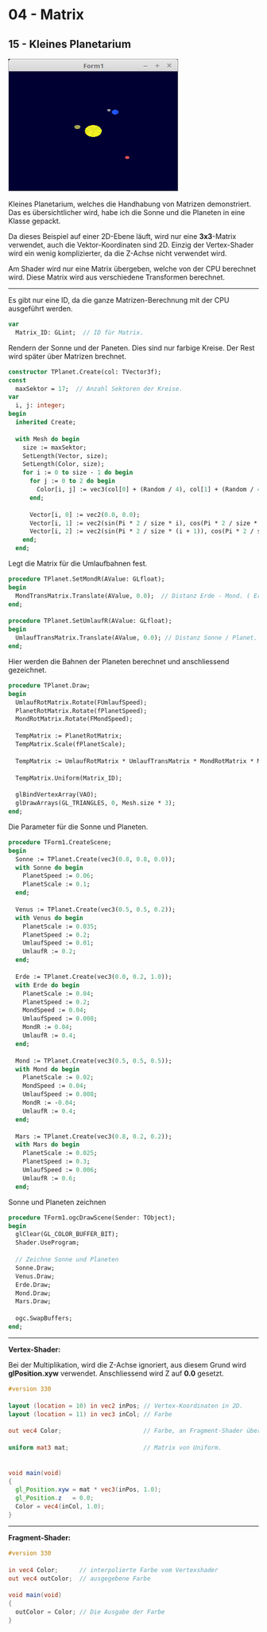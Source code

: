 # 04 - Matrix
## 15 - Kleines Planetarium

![image.png](image.png)

Kleines Planetarium, welches die Handhabung von Matrizen demonstriert.
Das es übersichtlicher wird, habe ich die Sonne und die Planeten in eine Klasse gepackt.

Da dieses Beispiel auf einer 2D-Ebene läuft, wird nur eine **3x3**-Matrix verwendet, auch die Vektor-Koordinaten sind 2D.
Einzig der Vertex-Shader wird ein wenig komplizierter, da die Z-Achse nicht verwendet wird.

Am Shader wird nur eine Matrix übergeben, welche von der CPU berechnet wird.
Diese Matrix wird aus verschiedene Transformen berechnet.

---
Es gibt nur eine ID, da die ganze Matrizen-Berechnung mit der CPU ausgeführt werden.

```pascal
var
  Matrix_ID: GLint;  // ID für Matrix.
```

Rendern der Sonne und der Paneten.
Dies sind nur farbige Kreise. Der Rest wird später über Matrizen brechnet.

```pascal
constructor TPlanet.Create(col: TVector3f);
const
  maxSektor = 17;  // Anzahl Sektoren der Kreise.
var
  i, j: integer;
begin
  inherited Create;

  with Mesh do begin
    size := maxSektor;
    SetLength(Vector, size);
    SetLength(Color, size);
    for i := 0 to size - 1 do begin
      for j := 0 to 2 do begin
        Color[i, j] := vec3(col[0] + (Random / 4), col[1] + (Random / 4), col[2] + (Random / 4));
      end;

      Vector[i, 0] := vec2(0.0, 0.0);
      Vector[i, 1] := vec2(sin(Pi * 2 / size * i), cos(Pi * 2 / size * i));
      Vector[i, 2] := vec2(sin(Pi * 2 / size * (i + 1)), cos(Pi * 2 / size * (i + 1)));
    end;
  end;
```

Legt die Matrix für die Umlaufbahnen fest.

```pascal
procedure TPlanet.SetMondR(AValue: GLfloat);
begin
  MondTransMatrix.Translate(AValue, 0.0);  // Distanz Erde - Mond. ( Erde Mond ist ein Doppelplanet )
end;

procedure TPlanet.SetUmlaufR(AValue: GLfloat);
begin
  UmlaufTransMatrix.Translate(AValue, 0.0); // Distanz Sonne / Planet.
end;
```

Hier werden die Bahnen der Planeten berechnet und anschliessend gezeichnet.

```pascal
procedure TPlanet.Draw;
begin
  UmlaufRotMatrix.Rotate(FUmlaufSpeed);
  PlanetRotMatrix.Rotate(fPlanetSpeed);
  MondRotMatrix.Rotate(FMondSpeed);

  TempMatrix := PlanetRotMatrix;
  TempMatrix.Scale(fPlanetScale);

  TempMatrix := UmlaufRotMatrix * UmlaufTransMatrix * MondRotMatrix * MondTransMatrix * TempMatrix;

  TempMatrix.Uniform(Matrix_ID);

  glBindVertexArray(VAO);
  glDrawArrays(GL_TRIANGLES, 0, Mesh.size * 3);
end;
```

Die Parameter für die Sonne und Planeten.

```pascal
procedure TForm1.CreateScene;
begin
  Sonne := TPlanet.Create(vec3(0.8, 0.8, 0.0));
  with Sonne do begin
    PlanetSpeed := 0.06;
    PlanetScale := 0.1;
  end;

  Venus := TPlanet.Create(vec3(0.5, 0.5, 0.2));
  with Venus do begin
    PlanetScale := 0.035;
    PlanetSpeed := 0.2;
    UmlaufSpeed := 0.01;
    UmlaufR := 0.2;
  end;

  Erde := TPlanet.Create(vec3(0.0, 0.2, 1.0));
  with Erde do begin
    PlanetScale := 0.04;
    PlanetSpeed := 0.2;
    MondSpeed := 0.04;
    UmlaufSpeed := 0.008;
    MondR := 0.04;
    UmlaufR := 0.4;
  end;

  Mond := TPlanet.Create(vec3(0.5, 0.5, 0.5));
  with Mond do begin
    PlanetScale := 0.02;
    MondSpeed := 0.04;
    UmlaufSpeed := 0.008;
    MondR := -0.04;
    UmlaufR := 0.4;
  end;

  Mars := TPlanet.Create(vec3(0.8, 0.2, 0.2));
  with Mars do begin
    PlanetScale := 0.025;
    PlanetSpeed := 0.3;
    UmlaufSpeed := 0.006;
    UmlaufR := 0.6;
  end;
```

Sonne und Planeten zeichnen

```pascal
procedure TForm1.ogcDrawScene(Sender: TObject);
begin
  glClear(GL_COLOR_BUFFER_BIT);
  Shader.UseProgram;

  // Zeichne Sonne und Planeten
  Sonne.Draw;
  Venus.Draw;
  Erde.Draw;
  Mond.Draw;
  Mars.Draw;

  ogc.SwapBuffers;
end;
```


---
**Vertex-Shader:**

Bei der Multiplikation, wird die Z-Achse ignoriert, aus diesem Grund wird **glPosition.xyw** verwendet.
Anschliessend wird Z auf **0.0** gesetzt.

```glsl
#version 330

layout (location = 10) in vec2 inPos; // Vertex-Koordinaten in 2D.
layout (location = 11) in vec3 inCol; // Farbe

out vec4 Color;                       // Farbe, an Fragment-Shader übergeben.

uniform mat3 mat;                     // Matrix von Uniform.


void main(void)
{
  gl_Position.xyw = mat * vec3(inPos, 1.0);
  gl_Position.z   = 0.0;
  Color = vec4(inCol, 1.0);
}

```


---
**Fragment-Shader:**

```glsl
#version 330

in vec4 Color;      // interpolierte Farbe vom Vertexshader
out vec4 outColor;  // ausgegebene Farbe

void main(void)
{
  outColor = Color; // Die Ausgabe der Farbe
}

```


